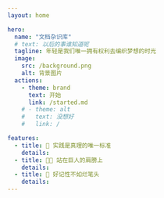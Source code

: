 ```yaml
---
layout: home

hero:
  name: "文档杂识库"
  # text: 以后的事谁知道呢
  tagline: 年轻是我们唯一拥有权利去编织梦想的时光
  image:
    src: /background.png
    alt: 背景图片
  actions:
    - theme: brand
      text: 开始
      link: /started.md
    # - theme: alt
    #   text: 没想好
    #   link: /

features:
  - title: 🌅 实践是真理的唯一标准
    details: 
  - title: 🧑‍💻 站在巨人的肩膀上
    details: 
  - title: 📝 好记性不如烂笔头
    details: 
---
```

